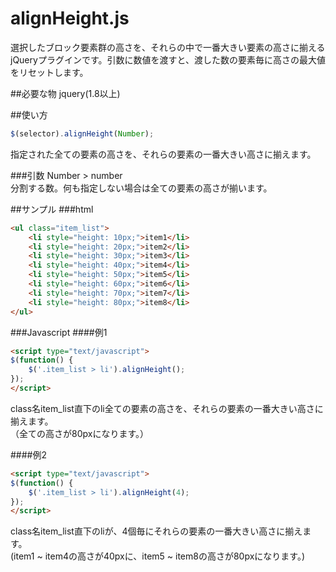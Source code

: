 alignHeight.js
==============

選択したブロック要素群の高さを、それらの中で一番大きい要素の高さに揃えるjQueryプラグインです。引数に数値を渡すと、渡した数の要素毎に高さの最大値をリセットします。  

##必要な物
jquery(1.8以上)


##使い方
```js
$(selector).alignHeight(Number);
```

指定された全ての要素の高さを、それらの要素の一番大きい高さに揃えます。

###引数
Number > number  
分割する数。何も指定しない場合は全ての要素の高さが揃います。

##サンプル
###html
```html
<ul class="item_list">
	<li style="height: 10px;">item1</li>
	<li style="height: 20px;">item2</li>
	<li style="height: 30px;">item3</li>
	<li style="height: 40px;">item4</li>
	<li style="height: 50px;">item5</li>
	<li style="height: 60px;">item6</li>
	<li style="height: 70px;">item7</li>
	<li style="height: 80px;">item8</li>
</ul>
```

###Javascript
####例1
```html
<script type="text/javascript">
$(function() {
	$('.item_list > li').alignHeight();
});
</script>
```
class名item_list直下のli全ての要素の高さを、それらの要素の一番大きい高さに揃えます。  
（全ての高さが80pxになります。）  


####例2
```html
<script type="text/javascript">
$(function() {
	$('.item_list > li').alignHeight(4);
});
</script>
```
class名item_list直下のliが、4個毎にそれらの要素の一番大きい高さに揃えます。  
(item1 ~ item4の高さが40pxに、item5 ~ item8の高さが80pxになります。)
